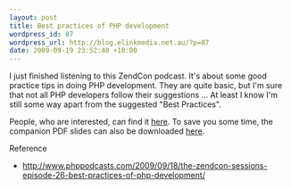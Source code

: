 ```yaml
--- 
layout: post
title: Best practices of PHP development
wordpress_id: 87
wordpress_url: http://blog.elinkmedia.net.au/?p=87
date: 2009-09-19 23:52:40 +10:00
---
```

I just finished listening to this ZendCon podcast. It's about some good practice tips in doing PHP development. They are quite basic, but I'm sure that not all PHP developers follow their suggestions ... At least I know I'm still some way apart from the suggested "Best Practices".

People, who are interested, can find it <a href="http://www.phppodcasts.com/2009/09/18/the-zendcon-sessions-episode-26-best-practices-of-php-development/" target="_blank">here</a>. To save you some time, the companion PDF slides can also be downloaded <a href="http://blog.elinkmedia.net.au/wp-content/uploads/2009/09/Best-Practices-of-PHP-Development.pdf" target="_blank">here</a>.

Reference
<ul>
	<li><a href="http://www.phppodcasts.com/2009/09/18/the-zendcon-sessions-episode-26-best-practices-of-php-development/" target="_blank">http://www.phppodcasts.com/2009/09/18/the-zendcon-sessions-episode-26-best-practices-of-php-development/</a></li>
</ul>
